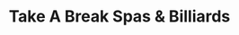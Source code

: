 ---
title: "Take A Break Spas & Billiards"
url: /american-fork/take-a-break-spas-und-billiards/
shop: Allgemein
---